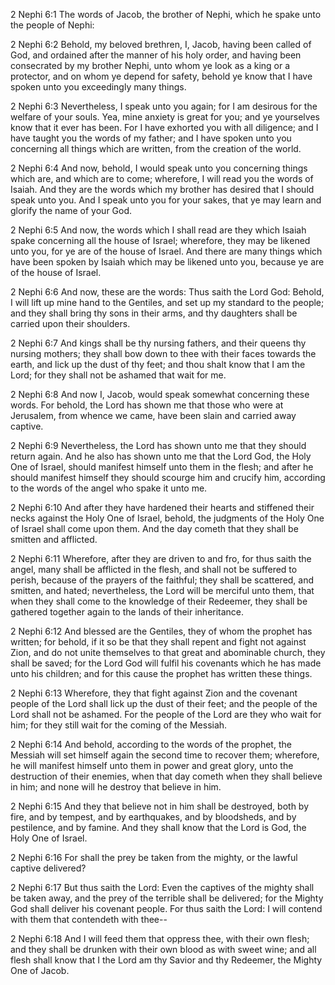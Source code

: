 2 Nephi 6:1 The words of Jacob, the brother of Nephi, which he spake
unto the people of Nephi:

2 Nephi 6:2 Behold, my beloved brethren, I, Jacob, having been called of
God, and ordained after the manner of his holy order, and having been
consecrated by my brother Nephi, unto whom ye look as a king or a
protector, and on whom ye depend for safety, behold ye know that I have
spoken unto you exceedingly many things.

2 Nephi 6:3 Nevertheless, I speak unto you again; for I am desirous for
the welfare of your souls. Yea, mine anxiety is great for you; and ye
yourselves know that it ever has been. For I have exhorted you with all
diligence; and I have taught you the words of my father; and I have
spoken unto you concerning all things which are written, from the
creation of the world.

2 Nephi 6:4 And now, behold, I would speak unto you concerning things
which are, and which are to come; wherefore, I will read you the words
of Isaiah. And they are the words which my brother has desired that I
should speak unto you. And I speak unto you for your sakes, that ye may
learn and glorify the name of your God.

2 Nephi 6:5 And now, the words which I shall read are they which Isaiah
spake concerning all the house of Israel; wherefore, they may be likened
unto you, for ye are of the house of Israel. And there are many things
which have been spoken by Isaiah which may be likened unto you, because
ye are of the house of Israel.

2 Nephi 6:6 And now, these are the words: Thus saith the Lord God:
Behold, I will lift up mine hand to the Gentiles, and set up my standard
to the people; and they shall bring thy sons in their arms, and thy
daughters shall be carried upon their shoulders.

2 Nephi 6:7 And kings shall be thy nursing fathers, and their queens thy
nursing mothers; they shall bow down to thee with their faces towards
the earth, and lick up the dust of thy feet; and thou shalt know that I
am the Lord; for they shall not be ashamed that wait for me.

2 Nephi 6:8 And now I, Jacob, would speak somewhat concerning these
words. For behold, the Lord has shown me that those who were at
Jerusalem, from whence we came, have been slain and carried away
captive.

2 Nephi 6:9 Nevertheless, the Lord has shown unto me that they should
return again. And he also has shown unto me that the Lord God, the Holy
One of Israel, should manifest himself unto them in the flesh; and after
he should manifest himself they should scourge him and crucify him,
according to the words of the angel who spake it unto me.

2 Nephi 6:10 And after they have hardened their hearts and stiffened
their necks against the Holy One of Israel, behold, the judgments of the
Holy One of Israel shall come upon them. And the day cometh that they
shall be smitten and afflicted.

2 Nephi 6:11 Wherefore, after they are driven to and fro, for thus saith
the angel, many shall be afflicted in the flesh, and shall not be
suffered to perish, because of the prayers of the faithful; they shall
be scattered, and smitten, and hated; nevertheless, the Lord will be
merciful unto them, that when they shall come to the knowledge of their
Redeemer, they shall be gathered together again to the lands of their
inheritance.

2 Nephi 6:12 And blessed are the Gentiles, they of whom the prophet has
written; for behold, if it so be that they shall repent and fight not
against Zion, and do not unite themselves to that great and abominable
church, they shall be saved; for the Lord God will fulfil his covenants
which he has made unto his children; and for this cause the prophet has
written these things.

2 Nephi 6:13 Wherefore, they that fight against Zion and the covenant
people of the Lord shall lick up the dust of their feet; and the people
of the Lord shall not be ashamed. For the people of the Lord are they
who wait for him; for they still wait for the coming of the Messiah.

2 Nephi 6:14 And behold, according to the words of the prophet, the
Messiah will set himself again the second time to recover them;
wherefore, he will manifest himself unto them in power and great glory,
unto the destruction of their enemies, when that day cometh when they
shall believe in him; and none will he destroy that believe in him.

2 Nephi 6:15 And they that believe not in him shall be destroyed, both
by fire, and by tempest, and by earthquakes, and by bloodsheds, and by
pestilence, and by famine. And they shall know that the Lord is God, the
Holy One of Israel.

2 Nephi 6:16 For shall the prey be taken from the mighty, or the lawful
captive delivered?

2 Nephi 6:17 But thus saith the Lord: Even the captives of the mighty
shall be taken away, and the prey of the terrible shall be delivered;
for the Mighty God shall deliver his covenant people. For thus saith the
Lord: I will contend with them that contendeth with thee--

2 Nephi 6:18 And I will feed them that oppress thee, with their own
flesh; and they shall be drunken with their own blood as with sweet
wine; and all flesh shall know that I the Lord am thy Savior and thy
Redeemer, the Mighty One of Jacob.
